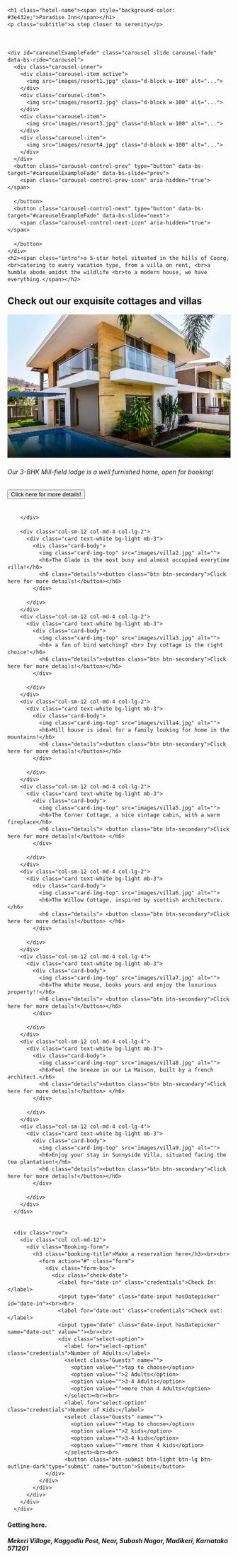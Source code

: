 <!DOCTYPE html>

<html lang="en" dir="ltr">


<head>

  <meta charset="utf-8">

  <title>Paradise Inn</title>

  <!-- CSS stylesheet-->

  <link rel="stylesheet" href="hotel.css">

  <!-- Bootstrap link-->

  <link href="https://cdn.jsdelivr.net/npm/bootstrap@5.0.0-beta1/dist/css/bootstrap.min.css" rel="stylesheet" integrity="sha384-giJF6kkoqNQ00vy+HMDP7azOuL0xtbfIcaT9wjKHr8RbDVddVHyTfAAsrekwKmP1" crossorigin="anonymous">
  <script src="https://cdn.jsdelivr.net/npm/bootstrap@5.0.0-beta1/dist/js/bootstrap.bundle.min.js" integrity="sha384-ygbV9kiqUc6oa4msXn9868pTtWMgiQaeYH7/t7LECLbyPA2x65Kgf80OJFdroafW" crossorigin="anonymous"></script>
  <script src="https://code.jquery.com/jquery-3.2.1.slim.min.js" integrity="sha384-KJ3o2DKtIkvYIK3UENzmM7KCkRr/rE9/Qpg6aAZGJwFDMVNA/GpGFF93hXpG5KkN" crossorigin="anonymous"></script>
  <script src="https://cdnjs.cloudflare.com/ajax/libs/popper.js/1.12.9/umd/popper.min.js" integrity="sha384-ApNbgh9B+Y1QKtv3Rn7W3mgPxhU9K/ScQsAP7hUibX39j7fakFPskvXusvfa0b4Q" crossorigin="anonymous"></script>
  <script src="https://maxcdn.bootstrapcdn.com/bootstrap/4.0.0/js/bootstrap.min.js" integrity="sha384-JZR6Spejh4U02d8jOt6vLEHfe/JQGiRRSQQxSfFWpi1MquVdAyjUar5+76PVCmYl" crossorigin="anonymous"></script>

  <!-- google fonts -->
  <link rel="preconnect" href="https://fonts.gstatic.com">
  <link href="https://fonts.googleapis.com/css2?family=Cinzel&display=swap" rel="stylesheet">
  <link rel="preconnect" href="https://fonts.gstatic.com">
  <link href="https://fonts.googleapis.com/css2?family=Brygada+1918&display=swap" rel="stylesheet">
  <link rel="preconnect" href="https://fonts.gstatic.com">
  <link href="https://fonts.googleapis.com/css2?family=Newsreader:ital,wght@1,300&display=swap" rel="stylesheet">
  <link rel="stylesheet" href="https://pro.fontawesome.com/releases/v5.10.0/css/all.css" integrity="sha384-AYmEC3Yw5cVb3ZcuHtOA93w35dYTsvhLPVnYs9eStHfGJvOvKxVfELGroGkvsg+p" crossorigin="anonymous" />


  <!-- JavaScript -->

  <link href="css/t-datepicker.min.css" rel="stylesheet" type="text/css">
  <script src="https://code.jquery.com/jquery-3.3.1.min.js" integrity="sha384-tsQFqpEReu7ZLhBV2VZlAu7zcOV+rXbYlF2cqB8txI/8aZajjp4Bqd+V6D5IgvKT" crossorigin="anonymous"></script>
  <script src="js/t-datepicker.min.js"></script>

  <!-- Links -->
  <link href="assets/css/bootstrap.min.css" rel="stylesheet" media="screen">
  <link href="assets/css/template.css" rel="stylesheet" media="screen">
  <script src="https://www.googletagservices.com/activeview/js/current/osd.js?cb=%2Fr20100101"></script>
  <script>
    if (top !== self) top.location.replace(self.location.href); // Hey, don't iframe my iframe!
  </script>

  <link href="//cdnjs.cloudflare.com/ajax/libs/font-awesome/3.2.1/css/font-awesome.css" rel="stylesheet">


  <script async="" src="https://www.googletagmanager.com/gtag/js?id=G-SEKJ4E9T4H"></script>
  <script>
    window.dataLayer = window.dataLayer || [];

    function gtag() {
      dataLayer.push(arguments);
    }
    gtag('js', new Date());

    gtag('config', 'G-SEKJ4E9T4H');
  </script>


</head>

<body>

  <div id="homepage">

    <h1 class="hotel-name"><span style="background-color: #3e432e;">Paradise Inn</span></h1>
    <p class="subtitle">a step closer to serenity</p>



    <div id="carouselExampleFade" class="carousel slide carousel-fade" data-bs-ride="carousel">
      <div class="carousel-inner">
        <div class="carousel-item active">
          <img src="images/resort1.jpg" class="d-block w-100" alt="...">
        </div>
        <div class="carousel-item">
          <img src="images/resort2.jpg" class="d-block w-100" alt="...">
        </div>
        <div class="carousel-item">
          <img src="images/resort3.jpg" class="d-block w-100" alt="...">
        </div>
        <div class="carousel-item">
          <img src="images/resort4.jpg" class="d-block w-100" alt="...">
        </div>
      </div>
      <button class="carousel-control-prev" type="button" data-bs-target="#carouselExampleFade" data-bs-slide="prev">
        <span class="carousel-control-prev-icon" aria-hidden="true"></span>

      </button>
      <button class="carousel-control-next" type="button" data-bs-target="#carouselExampleFade" data-bs-slide="next">
        <span class="carousel-control-next-icon" aria-hidden="true"></span>

      </button>
    </div>
    <h2><span class="intro">a 5-star hotel situated in the hills of Coorg, <br>catering to every vacation type, from a villa on rent, <br>a humble abode amidst the wildlife <br>to a modern house, we have everything.</span></h2>
  </div>
  <div class="rooms">
    <h2 class="booking">Check out our exquisite cottages and villas</h1>
      <div class="row" style="margin-right:0; margin-left:0;">
        <div class="col-sm-12 col-md-4 col-lg-2">
          <div class="card text-white bg-light mb-3">
            <div class="card-body">
              <img class="card-img-top" src="images/villa1.jpg" alt=""><br>
              <div class="card-title">
                <h6>Our 3-BHK Mill-field lodge is a well furnished home, open for booking! </h6>
                <h6 class="details"><button class="btn btn-secondary">Click here for more details!</button></h6>
              </div>
            </div>
          </div>

        </div>

        <div class="col-sm-12 col-md-4 col-lg-2">
          <div class="card text-white bg-light mb-3">
            <div class="card-body">
              <img class="card-img-top" src="images/villa2.jpg" alt="">
              <h6>The Glade is the most busy and almost occupied everytime villa!</h6>
              <h6 class="details"><button class="btn btn-secondary">Click here for more details!</button></h6>
            </div>

          </div>
        </div>
        <div class="col-sm-12 col-md-4 col-lg-2">
          <div class="card text-white bg-light mb-3">
            <div class="card-body">
              <img class="card-img-top" src="images/villa3.jpg" alt="">
              <h6> a fan of bird watching? <br> Ivy cottage is the right choice!</h6>
              <h6 class="details"><button class="btn btn-secondary">Click here for more details!</button></h6>
            </div>

          </div>
        </div>
        <div class="col-sm-12 col-md-4 col-lg-2">
          <div class="card text-white bg-light mb-3">
            <div class="card-body">
              <img class="card-img-top" src="images/villa4.jpg" alt="">
              <h6>Mill house is ideal for a family looking for home in the mountains!</h6>
              <h6 class="details"><button class="btn btn-secondary">Click here for more details!</button></h6>
            </div>

          </div>
        </div>
        <div class="col-sm-12 col-md-4 col-lg-2">
          <div class="card text-white bg-light mb-3">
            <div class="card-body">
              <img class="card-img-top" src="images/villa5.jpg" alt="">
              <h6>The Corner Cottage, a nice vintage cabin, with a warm fireplace</h6>
              <h6 class="details"> <button class="btn btn-secondary">Click here for more details!</button> </h6>
            </div>

          </div>
        </div>
        <div class="col-sm-12 col-md-4 col-lg-2">
          <div class="card text-white bg-light mb-3">
            <div class="card-body">
              <img class="card-img-top" src="images/villa6.jpg" alt="">
              <h6>The Willow Cottage, inspired by scottish architecture. </h6>
              <h6 class="details"> <button class="btn btn-secondary">Click here for more details!</button> </h6>
            </div>

          </div>
        </div>
        <div class="col-sm-12 col-md-4 col-lg-4">
          <div class="card text-white bg-light mb-3">
            <div class="card-body">
              <img class="card-img-top" src="images/villa7.jpg" alt="">
              <h6>The White House, books yours and enjoy the luxurious property!!</h6>
              <h6 class="details"> <button class="btn btn-secondary">Click here for more details!</button></h6>
            </div>

          </div>
        </div>
        <div class="col-sm-12 col-md-4 col-lg-4">
          <div class="card text-white bg-light mb-3">
            <div class="card-body">
              <img class="card-img-top" src="images/villa8.jpg" alt="">
              <h6>Feel the breeze in our La Maison, built by a french architect.</h6>
              <h6 class="details"><button class="btn btn-secondary">Click here for more details!</button> </h6>
            </div>

          </div>
        </div>
        <div class="col-sm-12 col-md-4 col-lg-4">
          <div class="card text-white bg-light mb-3">
            <div class="card-body">
              <img class="card-img-top" src="images/villa9.jpg" alt="">
              <h6>Enjoy your stay in Sunnyside Villa, situated facing the tea plantation!</h6>
              <h6 class="details"><button class="btn btn-secondary">Click here for more details!</button></h6>
            </div>

          </div>
        </div>
      </div>


      <div class="row">
        <div class="col col-md-12">
          <div class="Booking-form">
            <h3 class="booking-title">Make a reservation here</h3><br><br>
              <form action="#" class="form">
                <div class="form-box">
                  <div class="check-date">
                    <label for="date-in" class="credentials">Check In: </label>
                    <input type="date" class="date-input hasDatepicker" id="date-in"><br><br>
                    <label for="date-out" class="credentials">Check out: </label>
                    <input type="date" class="date-input hasDatepicker" name="date-out" value=""><br><br>
                    <div class="select-option">
                      <label for="select-option" class="credentials">Number of Adults:</label>
                      <select class="Guests" name="">
                        <option value="">tap to choose</option>
                        <option value="">2 Adults</option>
                        <option value="">3-4 Adults</option>
                        <option value="">more than 4 Adults</option>
                      </select><br><br>
                      <label for="select-option" class="credentials">Number of Kids:</label>
                      <select class="Guests" name="">
                        <option value="">tap to choose</option>
                        <option value="">2 kids</option>
                        <option value="">3-4 kids</option>
                        <option value="">more than 4 kids</option>
                      </select><br><br>
                      <button class="btn-submit btn-light btn-lg btn-outline-dark"type="submit" name="button">Submit</button>
                </div>
              </div>
            </div>
          </div>
        </div>
      </div>


<div class="Contact-info">

<h4 class="contact">Getting here.</h4>
<h5>Mekeri Village, Kaggodlu Post, Near, Subash Nagar, Madikeri, Karnataka 571201</h5>

</div>

</body>

</html>
